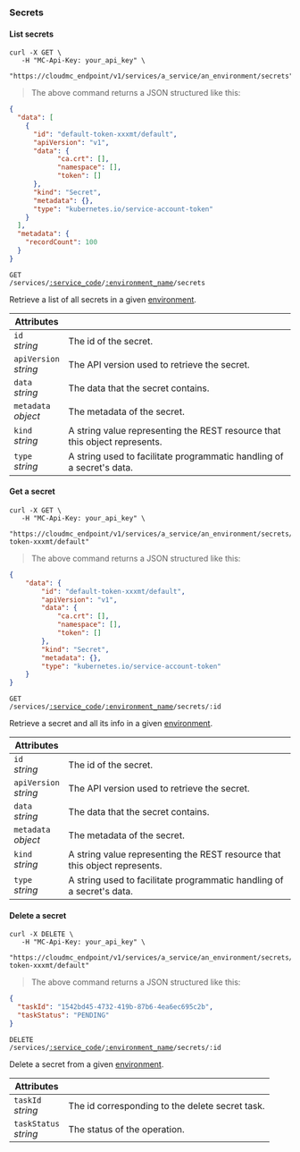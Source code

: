 ### Secrets

<!-------------------- LIST Secrets -------------------->

#### List secrets

```shell
curl -X GET \
   -H "MC-Api-Key: your_api_key" \
   "https://cloudmc_endpoint/v1/services/a_service/an_environment/secrets"
```

> The above command returns a JSON structured like this:

```json
{
  "data": [
    {
      "id": "default-token-xxxmt/default",
      "apiVersion": "v1",
      "data": {
            "ca.crt": [],
            "namespace": [],
            "token": []
      },
      "kind": "Secret",
      "metadata": {},
      "type": "kubernetes.io/service-account-token"
    }
  ],
  "metadata": {
    "recordCount": 100
  }
}
```

<code>GET /services/<a href="#administration-service-connections">:service_code</a>/<a href="#administration-environments">:environment_name</a>/secrets</code>

Retrieve a list of all secrets in a given [environment](#administration-environments).

| Attributes                 | &nbsp;                                                                     |
| -------------------------- | ---------------------------------------------------------------------------|
| `id` <br/>_string_         | The id of the secret.                                                      |
| `apiVersion` <br/>_string_ | The API version used to retrieve the secret.                               |
| `data` <br/>_string_       | The data that the secret contains.                                         |
| `metadata` <br/>_object_   | The metadata of the secret.                                                |
| `kind` <br/>_string_       | A string value representing the REST resource that this object represents. |
| `type` <br/>_string_       | A string used to facilitate programmatic handling of a secret's data.      |

<!-------------------- GET A secret -------------------->

#### Get a secret

```shell
curl -X GET \
   -H "MC-Api-Key: your_api_key" \
   "https://cloudmc_endpoint/v1/services/a_service/an_environment/secrets/default-token-xxxmt/default"
```

> The above command returns a JSON structured like this:

```json
{
    "data": {
        "id": "default-token-xxxmt/default",
        "apiVersion": "v1",
        "data": {
            "ca.crt": [],
            "namespace": [],
            "token": []
        },
        "kind": "Secret",
        "metadata": {},
        "type": "kubernetes.io/service-account-token"
    }
}
```

<code>GET /services/<a href="#administration-service-connections">:service_code</a>/<a href="#administration-environments">:environment_name</a>/secrets/:id</code>

Retrieve a secret and all its info in a given [environment](#administration-environments).

| Attributes                 | &nbsp;                                                                     |
| -------------------------- | ---------------------------------------------------------------------------|
| `id` <br/>_string_         | The id of the secret.                                                      |
| `apiVersion` <br/>_string_ | The API version used to retrieve the secret.                               |
| `data` <br/>_string_       | The data that the secret contains.                                         |
| `metadata` <br/>_object_   | The metadata of the secret.                                                |
| `kind` <br/>_string_       | A string value representing the REST resource that this object represents. |
| `type` <br/>_string_       | A string used to facilitate programmatic handling of a secret's data.      |

<!-------------------- DELETE SECRET -------------------->

#### Delete a secret

```shell
curl -X DELETE \
   -H "MC-Api-Key: your_api_key" \
   "https://cloudmc_endpoint/v1/services/a_service/an_environment/secrets/default-token-xxxmt/default"
```
> The above command returns a JSON structured like this:

```json
{
  "taskId": "1542bd45-4732-419b-87b6-4ea6ec695c2b",
  "taskStatus": "PENDING"
}
```

<code>DELETE /services/<a href="#administration-service-connections">:service_code</a>/<a href="#administration-environments">:environment_name</a>/secrets/:id</code>

Delete a secret from a given [environment](#administration-environments).

| Attributes                 | &nbsp;                                          |
---------------------------- | ------------------------------------------------|
| `taskId` <br/>*string*     | The id corresponding to the delete secret task. |
| `taskStatus` <br/>*string* | The status of the operation.                    |
